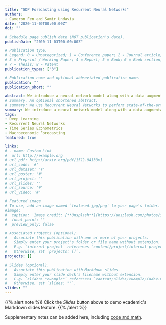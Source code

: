 ```yaml
---
title: "GDP Forecasting using Recurrent Neural Networks"
authors:
- Cameron Fen and Samir Undavia
date: "2020-11-09T00:00:00Z"
doi: ""

# Schedule page publish date (NOT publication's date).
publishDate: "2020-11-03T00:00:00Z"

# Publication type.
# Legend: 0 = Uncategorized; 1 = Conference paper; 2 = Journal article;
# 3 = Preprint / Working Paper; 4 = Report; 5 = Book; 6 = Book section;
# 7 = Thesis; 8 = Patent
publication_types: ["3"]

# Publication name and optional abbreviated publication name.
publication: ""
publication_short: ""

abstract: We introduce a neural network model along with a data augmentation scheme that consistently outperforms state-of-the-art models. The model provides better forecasts than AR(2), and a dynamic stochastic general equilibrium model over all horizons, a factor model on horizons longer than 2 periods ahead, and the median forecast of the Survey of Professional Forecasters at 5 quarters ahead. Forecasts over different time windows, model specifications, along with Monte Carlo simulation suggests the performance of our model is robust, reproducible, and does not depend significantly on the randomness of the initialization, reasonable changes in architecture, and numerical optimization.
# Summary. An optional shortened abstract.
# summary: We use Recurrent Neural Networks to perform state-of-the-art forecasting of GDP, outperforming benchmark models like the AR(2), Smets-Wouters DSGE, and Factor Models.  
summary: We introduce a neural network model along with a data augmentation scheme that consistently outperforms state-of-the-art models. The model provides better forecasts than AR(2), and a dynamic stochastic general equilibrium model over all horizons, a factor model on horizons longer than 2 periods ahead, and the median forecast of the Survey of Professional Forecasters at 5 quarters ahead. Forecasts over different time windows, model specifications, along with Monte Carlo simulation suggests the performance of our model is robust, reproducible, and does not depend significantly on the randomness of the initialization, reasonable changes in architecture, and numerical optimization.
tags:
- Deep Learning
- Recurrent Neural Networks
- Time Series Econometrics
- Macroeconomic Forecasting
featured: true

links:
# - name: Custom Link
#  url: http://example.org
# url_pdf: http://arxiv.org/pdf/1512.04133v1
# url_code: '#'
# url_dataset: '#'
# url_poster: '#'
# url_project: ''
# url_slides: ''
# url_source: '#'
# url_video: '#'

# Featured image
# To use, add an image named `featured.jpg/png` to your page's folder. 
#image:
#  caption: 'Image credit: [**Unsplash**](https://unsplash.com/photos/s9CC2SKySJM)'
#  focal_point: ""
#  preview_only: false

# Associated Projects (optional).
#   Associate this publication with one or more of your projects.
#   Simply enter your project's folder or file name without extension.
#   E.g. `internal-project` references `content/project/internal-project/index.md`.
#   Otherwise, set `projects: []`.
projects: []

# Slides (optional).
#   Associate this publication with Markdown slides.
#   Simply enter your slide deck's filename without extension.
#   E.g. `slides: "example"` references `content/slides/example/index.md`.
#   Otherwise, set `slides: ""`.
slides: ""
---
```


{{% alert note %}}
Click the *Slides* button above to demo Academic's Markdown slides feature.
{{% /alert %}}

Supplementary notes can be added here, including [code and math](https://sourcethemes.com/academic/docs/writing-markdown-latex/).
